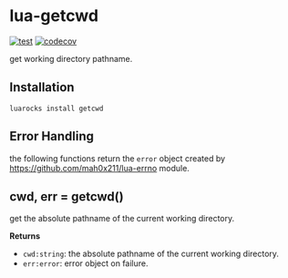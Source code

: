 # lua-getcwd

[![test](https://github.com/mah0x211/lua-getcwd/actions/workflows/test.yml/badge.svg)](https://github.com/mah0x211/lua-getcwd/actions/workflows/test.yml)
[![codecov](https://codecov.io/gh/mah0x211/lua-getcwd/branch/master/graph/badge.svg)](https://codecov.io/gh/mah0x211/lua-getcwd)

get working directory pathname.

## Installation

```
luarocks install getcwd
```

## Error Handling

the following functions return the `error` object created by https://github.com/mah0x211/lua-errno module.


## cwd, err = getcwd()

get the absolute pathname of the current working directory.

**Returns**

- `cwd:string`: the absolute pathname of the current working directory.
- `err:error`: error object on failure.

